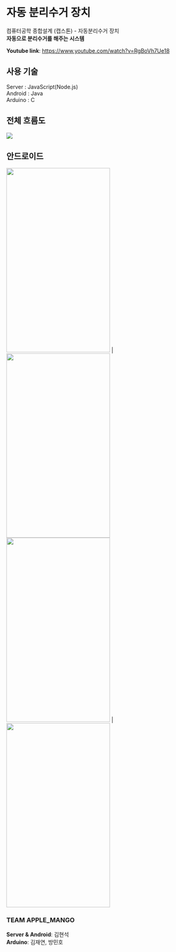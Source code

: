 # 자동 분리수거 장치
컴퓨터공학 종합설계 (캡스톤) - 자동분리수거 장치  
**자동으로 분리수거를 해주는 시스템**

**Youtube link**: https://www.youtube.com/watch?v=RgBoVh7Ue18
## 사용 기술  
Server : JavaScript(Node.js)  
Android : Java  
Arduino : C  

## 전체 흐름도   
<img src="https://user-images.githubusercontent.com/53139890/116173977-7e194000-a748-11eb-8539-85b44c4e5cf8.png">   

## 안드로이드
<img src="https://user-images.githubusercontent.com/53139890/116339019-b0de3980-a817-11eb-8b8b-4194c81c33ed.jpg" width="270" height="480"> | <img src="https://user-images.githubusercontent.com/53139890/116339027-b5a2ed80-a817-11eb-8ddf-23d14540a1eb.jpg" width="270" height="480">  
<img src="https://user-images.githubusercontent.com/53139890/116339730-ecc5ce80-a818-11eb-89dc-07198a4887e3.jpg" width="270" height="480"> | <img src="https://user-images.githubusercontent.com/53139890/116339737-ee8f9200-a818-11eb-9702-7ed4f41242e6.jpg" width="270" height="480">




### TEAM APPLE_MANGO  
**Server & Android**: 김현석  
**Arduino**: 김재연, 방민호


